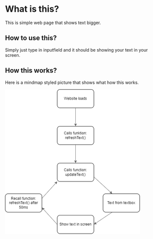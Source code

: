 # What is this?
This is simple web page that shows text bigger.
## How to use this?
Simply just type in inputfield and it should be showing your text in your screen.
## How this works?
Here is a mindmap styled picture that shows what how this works.

![Mindmap](./makeitbigger.dio.png)